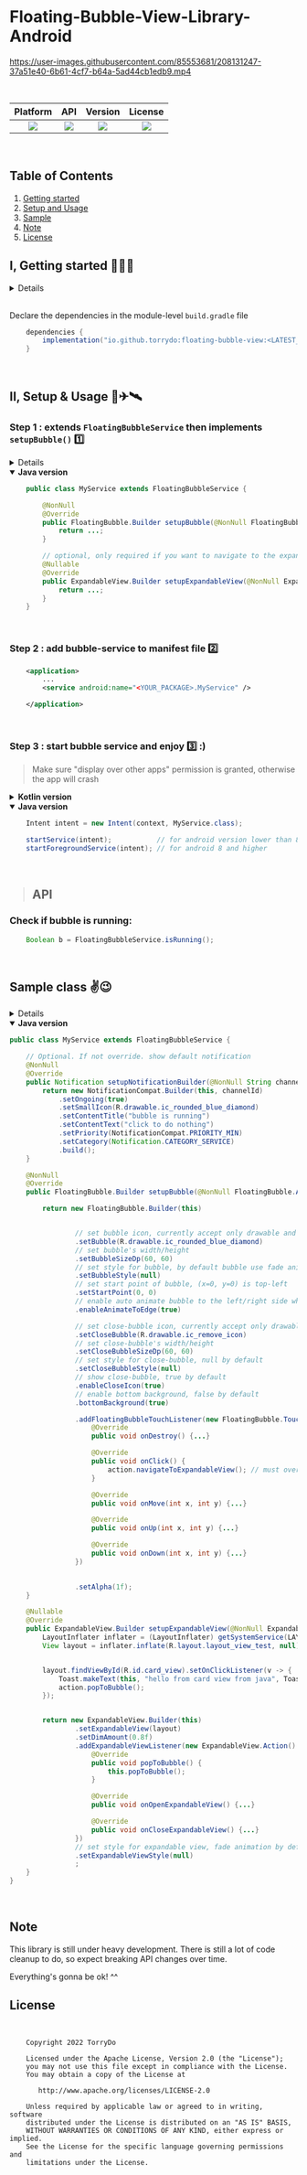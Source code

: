 # Floating-Bubble-View-Library-Android


https://user-images.githubusercontent.com/85553681/208131247-37a51e40-6b61-4cf7-b64a-5ad44cb1edb9.mp4


<br/>




| Platform |  API  | Version | License |
| :-: | :-: | :-: | :-: | 
|[<img src="https://img.shields.io/badge/platform-Android-yellow.svg" valign="middle">](https://www.android.com)| [<img src="https://img.shields.io/badge/API-21%2B-brightgreen.svg?style=flat" valign="middle">](https://android-arsenal.com/api?level=21) | [<img src="https://img.shields.io/maven-central/v/io.github.torrydo/floating-bubble-view" valign="middle">]() | [<img src="https://img.shields.io/badge/License-Apache_2.0-blue.svg" valign="middle">](https://www.apache.org/licenses/LICENSE-2.0) |

</br>

## Table of Contents
1. [Getting started](#getting_started)  
2. [Setup and Usage](#setup_usage) 
3. [Sample](#sample)
4. [Note](#note)
5. [License](#license)


## I, Getting started 🍕🍔🍟 <a name="getting_started"/>

<details> <summary> Ensure your app’s minimum SDK version is 21+ and `mavenCentral()` included</summary>
</br>
1. Ensure your app’s minimum SDK version is 21+. This is declared in the module-level `build.gradle` file 

```gradle
android {
    defaultConfig {
        ...
        minSdk 21
    }
```

2. Ensure the `mavenCentral()` repository is declared in the project-level `build.gradle` or `setting.gradle` file:

    <details><summary>build.gradle (project-level)</summary>

    ```gradle
        allprojects {
            repositories {
                mavenCentral()
                ...
            }
            ...
        }
    ```

    </details>


    <details><summary>settings.gradle (alternative step If "allprojects" not found in the above step)</summary>

    ```gradle
    pluginManagement {
        repositories {
            ...
            mavenCentral()
        }
    }
    dependencyResolutionManagement {
        ...
        repositories {
            ...
            mavenCentral()
        }
    }
    ```

    </details>

</details>

</br>

Declare the dependencies in the module-level `build.gradle` file

```gradle
    dependencies {
        implementation("io.github.torrydo:floating-bubble-view:<LATEST_VERSION>")
    }
```
</br>

## II, Setup & Usage 🚀✈🛰 <a name="setup_usage"/>

###  Step 1 : extends `FloatingBubbleService` then implements `setupBubble()`  1️⃣ <a name="setup"/>

<details><summary><b>Kotlin version</b></summary>

```kotlin
    class MyService: FloatingBubbleService() {

        override fun setupBubble(action: FloatingBubble.Action): FloatingBubble.Builder {
            return ...
        }

        // optional, only required if you want to navigate to the expandable-view 
        override fun setupExpandableView(action: ExpandableView.Action): ExpandableView.Builder? {
            return ...
        }
    }
```

</details>

<details open><summary><b>Java version</b></summary>

```java
    public class MyService extends FloatingBubbleService {

        @NonNull
        @Override
        public FloatingBubble.Builder setupBubble(@NonNull FloatingBubble.Action action) {
            return ...;
        }

        // optional, only required if you want to navigate to the expandable-view 
        @Nullable
        @Override
        public ExpandableView.Builder setupExpandableView(@NonNull ExpandableView.Action action) {
            return ...;
        }
    }
```
</details>



</br>

### Step 2 : add bubble-service to manifest file 2️⃣

```xml
    <application>
        ...
        <service android:name="<YOUR_PACKAGE>.MyService" />

    </application>
```

</br>

### Step 3 : start bubble service and enjoy 3️⃣ :)
> Make sure "display over other apps" permission is granted, otherwise the app will crash
<details><summary><b>Kotlin version</b></summary>

```kotlin
    val intent = Intent(context, Myservice::class.java)

    startService(intent)           // for android version lower than 8 (android O)
    startForegroundService(intent) // for android 8 and higher
```

</details>

<details open><summary><b>Java version</b></summary>


```java
    Intent intent = new Intent(context, MyService.class);

    startService(intent);           // for android version lower than 8 (android O)
    startForegroundService(intent); // for android 8 and higher
```
</details>

</br>

> ## API <a name="api"/>

### Check if bubble is running:

```java
    Boolean b = FloatingBubbleService.isRunning();
```

</br>

## Sample class ✌😉  <a name="sample"/>

<details><summary><b>Kotlin version</b></summary>

```java
class MyServiceKt : FloatingBubbleService() {

    // Optional. If not override. show default notification
    override fun setupNotificationBuilder(channelId: String): Notification {
        return NotificationCompat.Builder(this, channelId)
            .setOngoing(true)
            .setSmallIcon(R.drawable.ic_rounded_blue_diamond)
            .setContentTitle("bubble is running")
            .setContentText("click to do nothing")
            .setPriority(NotificationCompat.PRIORITY_MIN)
            .setCategory(Notification.CATEGORY_SERVICE)
            .build()
    }

    override fun setupBubble(action: FloatingBubble.Action): FloatingBubble.Builder {

        return FloatingBubble.Builder(this)

                // set bubble icon, currently accept only drawable and bitmap
                .setBubble(R.drawable.ic_rounded_blue_diamond)
                // set bubble's width/height
                .setBubbleSizeDp(60, 60)
                // set style for bubble, by default bubble use fade animation
                .setBubbleStyle(null)
                // set start point of bubble, (x=0, y=0) is top-left
                .setStartPoint(0, 0)
                // enable auto animate bubble to the left/right side when release, true by default
                .enableAnimateToEdge(true)

                // set close-bubble icon, currently accept only drawable and bitmap
                .setCloseBubble(R.drawable.ic_remove_icon)
                // set close-bubble's width/height
                .setCloseBubbleSizeDp(60, 60)
                // set style for close-bubble, null by default
                .setCloseBubbleStyle(null)
                // show close-bubble, true by default
                .enableCloseIcon(true)
                // enable bottom background, false by default
                .bottomBackground(true)

                .addFloatingBubbleTouchListener(object : FloatingBubble.TouchEvent {
                    override fun onDestroy() {...}

                    override fun onClick() {
                        action.navigateToExpandableView() // must override `setupExpandableView`, otherwise throw an exception
                    }

                    override fun onMove(x: Int, y: Int) {...}

                    override fun onUp(x: Int, y: Int) {...}

                    override fun onDown(x: Int, y: Int) {...}
                })
                .setAlpha(1f)
    }

    override fun setupExpandableView(action: ExpandableView.Action): ExpandableView.Builder {
        val inflater = getSystemService(LAYOUT_INFLATER_SERVICE) as LayoutInflater

        val layout = inflater.inflate(R.layout.layout_view_test, null)

        layout.findViewById<View>(R.id.card_view).setOnClickListener { view ->
            Toast.makeText(this, "hello from card view from java", Toast.LENGTH_SHORT).show();
            action.popToBubble()
        }
        return ExpandableView.Builder()
            .with(this)
            .setExpandableView(layout)
            .setDimAmount(0.8f)
            // set style for expandable view, fade animation by default
            .setExpandableViewStyle(null)
            .addExpandableViewListener(object : ExpandableView.Action {

                override fun popToBubble() {
                    action.popToBubble()
                }

                override fun onOpenExpandableView() {...}

                override fun onCloseExpandableView() {...}
            })
    }


}
```

</details>

<details open><summary><b>Java version</b></summary>

```java
public class MyService extends FloatingBubbleService {

    // Optional. If not override. show default notification
    @NonNull
    @Override
    public Notification setupNotificationBuilder(@NonNull String channelId) {
        return new NotificationCompat.Builder(this, channelId)
            .setOngoing(true)
            .setSmallIcon(R.drawable.ic_rounded_blue_diamond)
            .setContentTitle("bubble is running")
            .setContentText("click to do nothing")
            .setPriority(NotificationCompat.PRIORITY_MIN)
            .setCategory(Notification.CATEGORY_SERVICE)
            .build();
    }

    @NonNull
    @Override
    public FloatingBubble.Builder setupBubble(@NonNull FloatingBubble.Action action) {

        return new FloatingBubble.Builder(this)


                // set bubble icon, currently accept only drawable and bitmap
                .setBubble(R.drawable.ic_rounded_blue_diamond)
                // set bubble's width/height
                .setBubbleSizeDp(60, 60)
                // set style for bubble, by default bubble use fade animation
                .setBubbleStyle(null)
                // set start point of bubble, (x=0, y=0) is top-left
                .setStartPoint(0, 0)
                // enable auto animate bubble to the left/right side when release, true by default
                .enableAnimateToEdge(true)

                // set close-bubble icon, currently accept only drawable and bitmap
                .setCloseBubble(R.drawable.ic_remove_icon)
                // set close-bubble's width/height
                .setCloseBubbleSizeDp(60, 60)
                // set style for close-bubble, null by default
                .setCloseBubbleStyle(null)
                // show close-bubble, true by default
                .enableCloseIcon(true)
                // enable bottom background, false by default
                .bottomBackground(true)

                .addFloatingBubbleTouchListener(new FloatingBubble.TouchEvent() {
                    @Override
                    public void onDestroy() {...}

                    @Override
                    public void onClick() {
                        action.navigateToExpandableView(); // must override `setupExpandableView`, otherwise throw an exception
                    }

                    @Override
                    public void onMove(int x, int y) {...}

                    @Override
                    public void onUp(int x, int y) {...}

                    @Override
                    public void onDown(int x, int y) {...}
                })
                

                .setAlpha(1f);
    }

    @Nullable
    @Override
    public ExpandableView.Builder setupExpandableView(@NonNull ExpandableView.Action action) {
        LayoutInflater inflater = (LayoutInflater) getSystemService(LAYOUT_INFLATER_SERVICE);
        View layout = inflater.inflate(R.layout.layout_view_test, null);


        layout.findViewById(R.id.card_view).setOnClickListener(v -> {
            Toast.makeText(this, "hello from card view from java", Toast.LENGTH_SHORT).show();
            action.popToBubble();
        });


        return new ExpandableView.Builder(this)
                .setExpandableView(layout)
                .setDimAmount(0.8f)
                .addExpandableViewListener(new ExpandableView.Action() {
                    @Override
                    public void popToBubble() {
                        this.popToBubble();
                    }

                    @Override
                    public void onOpenExpandableView() {...}

                    @Override
                    public void onCloseExpandableView() {...}
                })
                // set style for expandable view, fade animation by default
                .setExpandableViewStyle(null)
                ;
    }
}
```
</details>

</br>

## Note <a name="note">
This library is still under heavy development. There is still a lot of code cleanup to do, so expect breaking API changes over time.

Everything's gonna be ok! ^^

## License <a name="license"/>

```


    Copyright 2022 TorryDo

    Licensed under the Apache License, Version 2.0 (the "License");
    you may not use this file except in compliance with the License.
    You may obtain a copy of the License at

       http://www.apache.org/licenses/LICENSE-2.0

    Unless required by applicable law or agreed to in writing, software
    distributed under the License is distributed on an "AS IS" BASIS,
    WITHOUT WARRANTIES OR CONDITIONS OF ANY KIND, either express or implied.
    See the License for the specific language governing permissions and
    limitations under the License.

```
